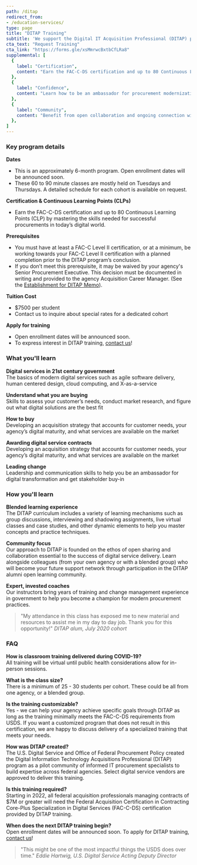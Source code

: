 ```yaml
---
path: /ditap
redirect_from: 
- /education-services/
type: page
title: "DITAP Training"
subtitle: 'We support the Digital IT Acquisition Professional (DITAP) program to train federal contracting officers in the skills needed for successful modern digital service procurements.'
cta_text: "Request Training"
cta_link: "https://forms.gle/xsMmrwcBxtbCfLRa8"
supplemental: [
  {
    label: "Certification",
    content: "Earn the FAC-C-DS certification and up to 80 Continuous Learning Points (CLP) by mastering the skills needed for successful procurements in today’s digital world."
  },
  {
    label: "Confidence",
    content: "Learn how to be an ambassador for procurement modernization within your agency, resulting in better partnership with vendors, fewer failed contracts, and faster delivery of value."
  },
  {
    label: "Community",
    content: "Benefit from open collaboration and ongoing connection with peers in the acquisition community who are working to improve outcomes in digital service procurements."
  },
]
---
```


### Key program details 

**Dates**  
* This is an approximately 6-month program. Open enrollment dates will be announced soon. 
* These 60 to 90 minute classes are mostly held on Tuesdays and Thursdays. A detailed schedule for each cohort is available on request.

**Certification & Continuous Learning Points (CLPs)**  
* Earn the FAC-C-DS certification and up to 80 Continuous Learning Points (CLP) by mastering the skills needed for successful procurements in today’s digital world.

**Prerequisites**  
* You must have at least a FAC-C Level II certification, or at a minimum, be working towards your FAC-C Level II certification with a planned completion prior to the DITAP program’s conclusion.
* If you don’t meet this prerequisite, it may be waived by your agency's Senior Procurement Executive. This decision must be documented in writing and provided to the agency Acquisition Career Manager. (See the [Establishment for DITAP Memo](https://techfarhub.cio.gov/assets/files/FAC_C_Digital_Services_5-18-18.pdf)).

**Tuition Cost**  
* $7500 per student
* Contact us to inquire about special rates for a dedicated cohort

**Apply for training**  
* Open enrollment dates will be announced soon.
* To express interest in DITAP training, [contact us](https://docs.google.com/forms/d/e/1FAIpQLSemgXA14YzlPZdV1H9fOfT60DQ7lwGOQ8z8gPaCU1nysmiVWQ/viewform)!


### What you'll learn

**Digital services in 21st century government**  
The basics of modern digital services such as agile software delivery, human centered design, cloud computing, and X-as-a-service

**Understand what you are buying**  
Skills to assess your customer’s needs, conduct market research, and figure out what digital solutions are the best fit

**How to buy**  
Developing an acquisition strategy that accounts for customer needs, your agency’s digital maturity, and what services are available on the market

**Awarding digital service contracts**  
Developing an acquisition strategy that accounts for customer needs, your agency’s digital maturity, and what services are available on the market

**Leading change**  
Leadership and communication skills to help you be an ambassador for digital transformation and get stakeholder buy-in

### How you'll learn

**Blended learning experience**  
The DITAP curriculum includes a variety of learning mechanisms such as group discussions, interviewing and shadowing assignments, live virtual classes and case studies, and other dynamic elements to help you master concepts and practice techniques.

**Community focus**  
Our approach to DITAP is founded on the ethos of open sharing and collaboration essential to the success of digital service delivery. Learn alongside colleagues (from your own agency or with a blended group) who will become your future support network through participation in the DITAP alumni open learning community.

**Expert, invested coaches**  
Our instructors bring years of training and change management experience in government to help you become a champion for modern procurement practices. 


<blockquote>
"My attendance in this class has exposed me to new material and resources to assist me in my day to day job. Thank you for this opportunity!"
<cite>DITAP alum, July 2020 cohort </cite>
</blockquote>

### FAQ
**How is classroom training delivered during COVID-19?**  
All training will be virtual until public health considerations allow for in-person sessions.

**What is the class size?**  
There is a minimum of 25 - 30 students per cohort. These could be all from one agency, or a blended group.

**Is the training customizable?**  
Yes - we can help your agency achieve specific goals through DITAP as long as the training minimally meets the FAC-C-DS requirements from USDS. If you want a customized program that does not result in this certification, we are happy to discuss delivery of a specialized training that meets your needs.

**How was DITAP created?**  
The U.S. Digital Service and Office of Federal Procurement Policy created the Digital Information Technology Acquisitions Professional (DITAP) program as a pilot community of informed IT procurement specialists to build expertise across federal agencies. Select digital service vendors are approved to deliver this training.

**Is this training required?**  
Starting in 2022, all federal acquisition professionals managing contracts of $7M or greater will need the Federal Acquisition Certification in Contracting Core-Plus Specialization in Digital Services (FAC-C-DS) certification provided by DITAP training.

**When does the next DITAP training begin?**  
Open enrollment dates will be announced soon. To apply for DITAP training, [contact us](https://docs.google.com/forms/d/e/1FAIpQLSemgXA14YzlPZdV1H9fOfT60DQ7lwGOQ8z8gPaCU1nysmiVWQ/viewform)!

<blockquote>
"This might be one of the most impactful things the USDS does over time."
<cite>Eddie Hartwig, U.S. Digital Service Acting Deputy Director </cite>
</blockquote>
